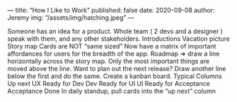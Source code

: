 —
title: “How I Like to Work”
published: false
date: 2020-09-08
author: Jeremy
img: “/assets/img/hatching.jpeg”
—

Someone has an idea for a product. 
Whole team ( 2 devs and a designer ) speak with them, and any other stakeholders. 
    Introductions
    Vacation picture  
Story map
    Cards are NOT “same sized”
    Now have a matrix of important affordances for users for the breadth of the app.
Roadmap => draw a line horizontally across the story map.  Only the most important things are moved above the line. 
    Want to plan out the next release? Draw another line below the first and do the same. 
Create a kanban board. 
    Typical Columns
        Up next
        UX
        Ready for Dev
        Dev
        Ready for UI
        UI
        Ready for Acceptance
        Acceptance
        Done
    In daily standup, pull cards into the “up next” column
